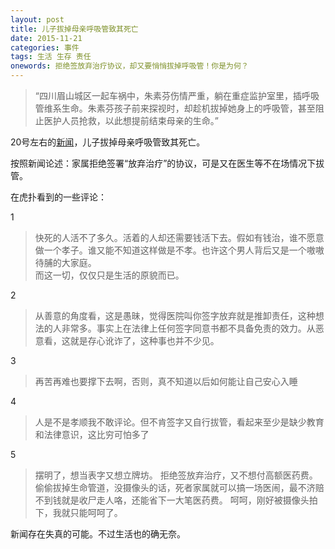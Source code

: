 ```yaml
---
layout: post
title: 儿子拔掉母亲呼吸管致其死亡
date: 2015-11-21
categories: 事件
tags: 生活 生存 责任
onewords: 拒绝签放弃治疗协议，却又要悄悄拔掉呼吸管！你是为何？
---
```

> “四川眉山城区一起车祸中，朱素芬伤情严重，躺在重症监护室里，插呼吸管维系生命。朱素芬孩子前来探视时，却趁机拔掉她身上的呼吸管，甚至阻止医护人员抢救，以此想提前结束母亲的生命。”

20号左右的[新闻](http://news.cnr.cn/native/gd/20151120/t20151120_520557438.shtml)，儿子拔掉母亲呼吸管致其死亡。

按照新闻论述：家属拒绝签署“放弃治疗”的协议，可是又在医生等不在场情况下拔管。

在虎扑看到的一些评论：

1

> 快死的人活不了多久。活着的人却还需要钱活下去。假如有钱治，谁不愿意做一个孝子。谁又能不知道这样做是不孝。也许这个男人背后又是一个嗷嗷待脯的大家庭。
<br>而这一切，仅仅只是生活的原貌而已。

2

> 从善意的角度看，这是愚昧，觉得医院叫你签字放弃就是推卸责任，这种想法的人非常多。事实上在法律上任何签字同意书都不具备免责的效力。从恶意看，这就是存心讹诈了，这种事也并不少见。

3

> 再苦再难也要撑下去啊，否则，真不知道以后如何能让自己安心入睡

4

>人是不是孝顺我不敢评论。但不肯签字又自行拔管，看起来至少是缺少教育和法律意识，这比穷可怕多了

5

> 摆明了，想当表字又想立牌坊。 拒绝签放弃治疗，又不想付高额医药费。偷偷拔掉生命管道，没摄像头的话，死者家属就可以搞一场医闹，最不济赔不到钱就是收尸走人咯，还能省下一大笔医药费。 呵呵，刚好被摄像头拍下，我就只能呵呵了。

新闻存在失真的可能。不过生活也的确无奈。




